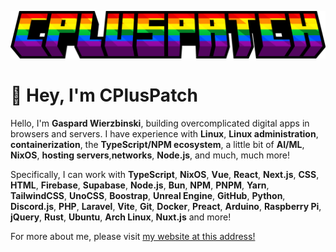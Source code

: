 ![Image](https://raw.githubusercontent.com/CPlusPatch/CPlusPatch/main/assets/minecraft_title.png)

# 👋 Hey, I'm CPlusPatch

Hello, I'm **Gaspard Wierzbinski**, building overcomplicated digital apps in browsers and servers. I have experience with **Linux**, **Linux administration**, **containerization**, the **TypeScript/NPM ecosystem**, a little bit of **AI/ML**, **NixOS**, **hosting servers**,**networks**, **Node.js**, and much, much more!

Specifically, I can work with **TypeScript**, **NixOS**, **Vue**, **React**, **Next.js**, **CSS**, **HTML**, **Firebase**, **Supabase**, **Node.js**, **Bun**, **NPM**, **PNPM**, **Yarn**, **TailwindCSS**, **UnoCSS**, **Boostrap**, **Unreal Engine**, **GitHub**, **Python**, **Discord.js**, **PHP**, **Laravel**, **Vite**, **Git**, **Docker**, **Preact**, **Arduino**, **Raspberry Pi**, **jQuery**, **Rust**, **Ubuntu**, **Arch Linux**, **Nuxt.js** and more!

For more about me, please visit [my website at this address!](https://cpluspatch.dev)
